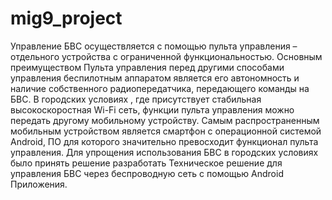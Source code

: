 # mig9_project

Управление БВС осуществляется с помощью пульта управления – отдельного устройства с ограниченной функциональностью. Основным преимуществом Пульта управления перед другими способами управления беспилотным аппаратом является его автономность и наличие собственного радиопередатчика, передающего команды на БВС. В городских условиях , где присутствует стабильная высокоскоростная Wi-Fi сеть, функции пульта управления можно передать другому мобильному устройству. Самым распространенным мобильным устройством является смартфон с операционной системой Android, ПО для которого значительно превосходит функционал пульта управления. Для упрощения использования БВС в городских условиях было принять решение разработать Техническое решение для управления БВС через беспроводную сеть с помощью Android Приложения.
